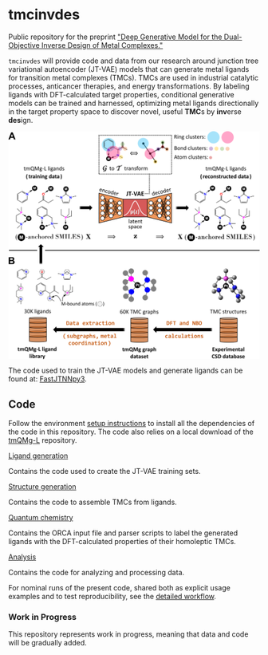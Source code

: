 # tmcinvdes

Public repository for the preprint ["Deep Generative Model for the Dual-Objective Inverse Design of Metal Complexes."](https://doi.org/10.26434/chemrxiv-2024-mzs7b)

`tmcinvdes` will provide code and data from our research around junction tree variational autoencoder (JT-VAE) models that can generate metal ligands for transition metal complexes (TMCs). TMCs are used in industrial catalytic processes, anticancer therapies, and energy transformations. By labeling ligands with DFT-calculated target properties, conditional generative models can be trained and harnessed, optimizing metal ligands directionally in the target property space to discover novel, useful **TMC**s by **inv**erse **des**ign.

<img align="center" src="concept_overview.png" alt="Inverse Design of Metal Complexes" width="800"/>

The code used to train the JT-VAE models and generate ligands can be found at: [FastJTNNpy3](https://github.com/Strandgaard96/FastJTNNpy3).

## Code

Follow the environment [setup instructions](/environment/README.md) to install all the dependencies of the code in this repository.
The code also relies on a local download of the [tmQMg-L](https://github.com/hkneiding/tmQMg-L.git) repository.

[Ligand generation](/tmcinvdes/ligand_generation)

Contains the code used to create the JT-VAE training sets.

[Structure generation](/tmcinvdes/structure_generation)

Contains the code to assemble TMCs from ligands.

[Quantum chemistry](/tmcinvdes/quantum_chemistry)

Contains the ORCA input file and parser scripts to label the generated ligands with the DFT-calculated properties of their homoleptic TMCs.

[Analysis](/tmcinvdes/analysis)

Contains the code for analyzing and processing data.


For nominal runs of the present code, shared both as explicit usage examples and to test reproducibility, see the [detailed workflow](DETAILS.md).

### Work in Progress

This repository represents work in progress, meaning that data and code will be gradually added.
